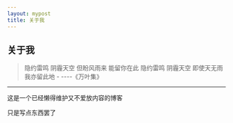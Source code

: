```yaml
---
layout: mypost
title: 关于我
---
```


## 关于我
> 隐约雷鸣 阴霾天空 但盼风雨来 能留你在此
> 隐约雷鸣 阴霾天空 即使天无雨 我亦留此地													-																																----《万叶集》

---

这是一个已经懒得维护又不爱放内容的博客

 只是写点东西罢了
